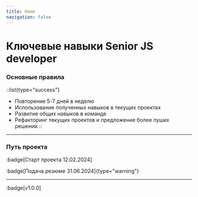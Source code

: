 ```yaml
---
title: Home
navigation: false
---
```


# Ключевые навыки Senior JS developer

### Основные правила

::list{type="success"}
- Повторение 5-7 дней в неделю
- Использование полученных навыков в текущих проектах
- Развитие общих навыков в команде
- Рефакторинг текущих проектов и предложение более луших решений
::

---

### Путь проекта

:badge[Старт проекта 12.02.2024]

:badge[Подача резюме 31.06.2024]{type="warning"}

---

:badge[v1.0.0]